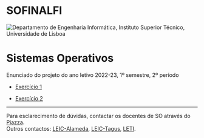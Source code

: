 # SOFINALFI
![Departamento de Engenharia Informática, Instituto Superior Técnico, Universidade de Lisboa](img/IST_DEI.png)

# Sistemas Operativos

Enunciado do projeto do ano letivo 2022-23, 1º semestre, 2º período

- [Exercício 1](exercise1.md)

- [Exercício 2](exercise2.md)

----

Para esclarecimento de dúvidas, contactar os docentes de SO através do [Piazza](https://piazza.com/tecnico.ulisboa.pt/summer2022/so202223).  
Outros contactos: [LEIC-Alameda](mailto:leic-so-alameda@disciplinas.tecnico.ulisboa.pt), [LEIC-Tagus](mailto:leic-so-tagus@disciplinas.tecnico.ulisboa.pt), [LETI](mailto:leti-so-tagus@disciplinas.tecnico.ulisboa.pt).
